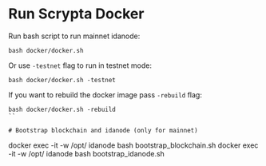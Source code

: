 # Run Scrypta Docker

Run bash script to run mainnet idanode:
```
bash docker/docker.sh
```

Or use `-testnet` flag to run in testnet mode:
```
bash docker/docker.sh -testnet
```

If you want to rebuild the docker image pass `-rebuild` flag:
```
bash docker/docker.sh -rebuild
``

# Bootstrap blockchain and idanode (only for mainnet)

```
docker exec -it -w /opt/ idanode bash bootstrap_blockchain.sh
docker exec -it -w /opt/ idanode bash bootstrap_idanode.sh
```